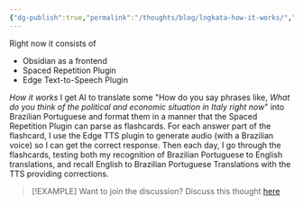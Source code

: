```yaml
---
{"dg-publish":true,"permalink":"/thoughts/blog/lngkata-how-it-works/","tags":["blogged","refactored","language"],"created":"2025-09-25T19:55:34.995+01:00","updated":"2025-09-25T19:58:14.735+01:00"}
---
```


Right now it consists of 
- Obsidian as a frontend
- Spaced Repetition Plugin
- Edge Text-to-Speech Plugin

*How it works*
I get AI to translate some "How do you say phrases like, *What do you think of the political and economic situation in Italy right now*" into Brazilian Portuguese and format them in a manner that the Spaced Repetition Plugin can parse as flashcards. For each answer part of the flashcard, I use the Edge TTS plugin to generate audio (with a Brazilian voice) so I can get the correct response. Then each day, I go through the flashcards, testing both my recognition of Brazilian Portuguese to English translations, and recall English to Brazilian Portuguese Translations with the TTS providing corrections.


> [!EXAMPLE] Want to join the discussion? Discuss this thought [here](https://bsky.app/profile/craigtkhill.bsky.social)
